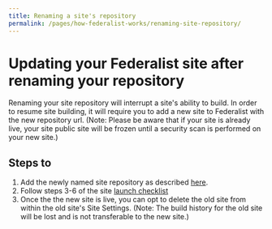 ```yaml
---
title: Renaming a site's repository
permalink: /pages/how-federalist-works/renaming-site-repository/
---
```


# Updating your Federalist site after renaming your repository

Renaming your site repository will interrupt a site's ability to build.  In order to resume site building, it will require you to add a new site to Federalist with the new repository url.  (Note: Please be aware that if your site is already live, your site public site will be frozen until a security scan is performed on your new site.)

## Steps to 

1. Add the newly named site repository as described [here](/pages/using-federalist/).
2. Follow steps 3-6 of the site [launch checklist](/pages/using-federalist/launch-checklist/)
3. Once the the new site is live, you can opt to delete the old site from within the old site's Site Settings.  (Note: The build history for the old site will be lost and is not transferable to the new site.)
